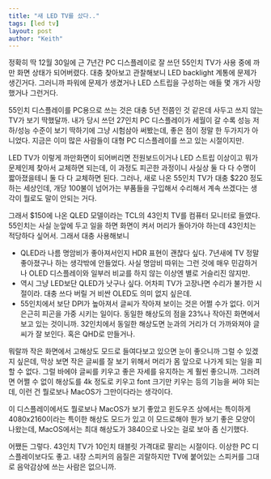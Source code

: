 ```yaml
---
title: "새 LED TV를 샀다.."
tags: [led tv]
layout: post
author: "Keith"
---
```


정확히 딱 12월 30일에 근 7년간 PC 디스플레이로 잘 쓰던 55인치 TV가 사용 중에 까만 화면 상태가 되어버렸다. 대충 찾아보고 관찰해보니 LED backlight 계통에 문제가 생긴거다. 그러니까 파워에 문제가 생겼거나 LED 스트립을 구성하는 애들 몇 개가 사망했거나 그런거다.

55인치 디스플레이를 PC용으로 쓰는 것은 대충 5년 전쯤인 것 같은데 사두고 쓰지 않는 TV가 보기 딱했달까. 내가 당시 쓰던 27인치 PC 디스플레이가 세월이 갈 수록 성능 저하/성능 수준이 보기 딱하기에 그냥 시험삼아 써봤는데, 좋은 점이 정말 한 두가지가 아니었다. 지금은 이미 많은 사람들이 대형 PC 디스플레이를 쓰고 있는 시절이지만.

LED TV가 이렇게 까만화면이 되어버리면 전원보드이거나 LED 스트립 이상이고 뭐가 문제인제 찾아서 교체하면 되는데, 이 과정도 피곤한 과정이니 사실상 둘 다 다 수명이 짧아졌을테니 둘 다 다 교체하면 된다. 그러나, 새로 나온 55인치 TV가 대충 $220 정도하는 세상인데, 개당 100불이 넘어가는 부품들을 구입해서 수리해서 계속 쓰겠다는 생각이 뭘로도 말이 안되는 거다. 

그래서 $150에 나온 QLED 모델이라는 TCL의 43인치 TV를 컴퓨터 모니터로 들였다. 55인치는 사실 눈앞에 두고 일을 하면 화면이 켜서 머리가 돌아가야 하는데 43인치는 적당하다 싶어서. 그래서 대충 사용해보니

- QLED라 나름 명암비가 좋아져서인지 HDR 표현이 괜찮다 싶다. 7년새에 TV 정말 좋아졌구나 하는 생각밖에 안들었다. 사실 명암비 따위는 그런 것에 매우 민감하거나 OLED 디스플레이와 일부러 비교를 하지 않는 이상엔 별로 거슬리진 않지만. 
- 역시 그냥 LED보단 QLED가 낫구나 싶다. 어차피 TV가 고장나면 수리가 불가한 시절이라. 대충 쓰다 버릴 거 비싼 OLED도 의미 없지 싶은데.
- 55인치에서 보단 DPI가 높아져서 글씨가 작아져 보이는 것은 어쩔 수가 없다. 이거 은근히 피곤을 가중 시키는 일이다. 동일한 해상도의 점을 23%나 작아진 화면에서 보고 있는 것이니까. 32인치에서 동일한 해상도면 눈과의 거리가 더 가까와져야 글씨가 잘 보인다. 혹은 QHD로 만들거나.

뭐랄까 작은 화면에서 고해상도 모드로 들여다보고 있으면 눈이 좋으니까 그럴 수 있겠지 싶은데, 막상 보면 작은 글씨를 잘 보기 위해서 머리가 몸 앞으로 나가게 되는 일을 피할 수 없다. 그럴 바에야 글씨를 키우고 좋은 자세를 유지하는 게 훨씬 좋으니까. 그러려면 어쩔 수 없이 해상도를 4k 정도로 키우고 font 크기만 키우는 등의 기능을 써야 되는데, 이런 건 뭘로보나 MacOS가 그만이다라는 생각이다.

이 디스플레이에서도 뭘로보나 MacOS가 보기 좋았고 윈도우즈 상에서는 특이하게 4080x2160이라는 특이한 해상도 모드가 있고 이 모드로해야 뭔가 보기 좋은 모양이 나왔는데, MacOS에서는 최대 해상도가 3840으로 나오는 걸로 보아 좀 신기했다. 

어쨌든 그렇다. 43인치 TV가 10인치 태블릿 가격대로 팔리는 시절이다. 이상한 PC 디스플레이보다도 좋고. 내장 스피커의 음질은 괴랄하지만 TV에 붙어있는 스피커를 그대로 음악감상에 쓰는 사람은 없으니까.